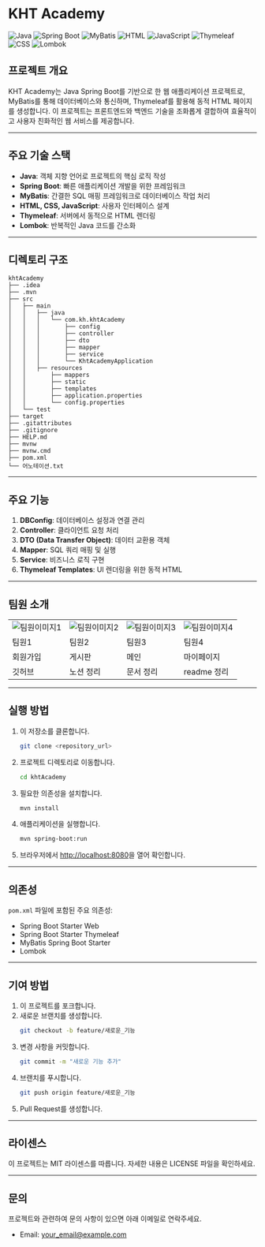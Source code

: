 # KHT Academy

![Java](https://img.shields.io/badge/Java-ED8B00?style=for-the-badge&logo=java&logoColor=white)
![Spring Boot](https://img.shields.io/badge/Spring%20Boot-6DB33F?style=for-the-badge&logo=springboot&logoColor=white)
![MyBatis](https://img.shields.io/badge/MyBatis-007ACC?style=for-the-badge&logo=mybatis&logoColor=white)
![HTML](https://img.shields.io/badge/HTML5-E34F26?style=for-the-badge&logo=html5&logoColor=white)
![JavaScript](https://img.shields.io/badge/JavaScript-F7DF1E?style=for-the-badge&logo=javascript&logoColor=black)
![Thymeleaf](https://img.shields.io/badge/Thymeleaf-005F0F?style=for-the-badge&logo=thymeleaf&logoColor=white)
![CSS](https://img.shields.io/badge/CSS3-1572B6?style=for-the-badge&logo=css3&logoColor=white)
![Lombok](https://img.shields.io/badge/Project%20Lombok-FF2D20?style=for-the-badge&logo=lombok&logoColor=white)

## 프로젝트 개요
KHT Academy는 Java Spring Boot를 기반으로 한 웹 애플리케이션 프로젝트로, MyBatis를 통해 데이터베이스와 통신하며, Thymeleaf를 활용해 동적 HTML 페이지를 생성합니다. 이 프로젝트는 프론트엔드와 백엔드 기술을 조화롭게 결합하여 효율적이고 사용자 친화적인 웹 서비스를 제공합니다.

---

## 주요 기술 스택

- **Java**: 객체 지향 언어로 프로젝트의 핵심 로직 작성
- **Spring Boot**: 빠른 애플리케이션 개발을 위한 프레임워크
- **MyBatis**: 간결한 SQL 매핑 프레임워크로 데이터베이스 작업 처리
- **HTML, CSS, JavaScript**: 사용자 인터페이스 설계
- **Thymeleaf**: 서버에서 동적으로 HTML 렌더링
- **Lombok**: 반복적인 Java 코드를 간소화

---

## 디렉토리 구조
```
khtAcademy
├── .idea
├── .mvn
├── src
│   ├── main
│   │   ├── java
│   │   │   └── com.kh.khtAcademy
│   │   │       ├── config
│   │   │       ├── controller
│   │   │       ├── dto
│   │   │       ├── mapper
│   │   │       ├── service
│   │   │       └── KhtAcademyApplication
│   │   ├── resources
│   │       ├── mappers
│   │       ├── static
│   │       ├── templates
│   │       ├── application.properties
│   │       └── config.properties
│   └── test
├── target
├── .gitattributes
├── .gitignore
├── HELP.md
├── mvnw
├── mvnw.cmd
├── pom.xml
└── 어노테이션.txt
```

---

## 주요 기능

1. **DBConfig**: 데이터베이스 설정과 연결 관리
2. **Controller**: 클라이언트 요청 처리
3. **DTO (Data Transfer Object)**: 데이터 교환용 객체
4. **Mapper**: SQL 쿼리 매핑 및 실행
5. **Service**: 비즈니스 로직 구현
6. **Thymeleaf Templates**: UI 렌더링을 위한 동적 HTML

---

## 팀원 소개

<table>
  <tr>
    <td><img src="https://via.placeholder.com/100" alt="팀원이미지1" /></td>
    <td><img src="https://via.placeholder.com/100" alt="팀원이미지2" /></td>
    <td><img src="https://via.placeholder.com/100" alt="팀원이미지3" /></td>
    <td><img src="https://via.placeholder.com/100" alt="팀원이미지4" /></td>
  </tr>
  <tr>
    <td>팀원1</td>
    <td>팀원2</td>
    <td>팀원3</td>
    <td>팀원4</td>
  </tr>
  <tr>
    <td>회원가입</td>
    <td>게시판</td>
    <td>메인</td>
    <td>마이페이지</td>
  </tr>
  <tr>
    <td>깃허브</td>
    <td>노션 정리</td>
    <td>문서 정리</td>
    <td>readme 정리</td>
  </tr>
</table>

---

## 실행 방법

1. 이 저장소를 클론합니다.
   ```bash
   git clone <repository_url>
   ```

2. 프로젝트 디렉토리로 이동합니다.
   ```bash
   cd khtAcademy
   ```

3. 필요한 의존성을 설치합니다.
   ```bash
   mvn install
   ```

4. 애플리케이션을 실행합니다.
   ```bash
   mvn spring-boot:run
   ```

5. 브라우저에서 [http://localhost:8080](http://localhost:8080)을 열어 확인합니다.

---

## 의존성

`pom.xml` 파일에 포함된 주요 의존성:
- Spring Boot Starter Web
- Spring Boot Starter Thymeleaf
- MyBatis Spring Boot Starter
- Lombok

---

## 기여 방법

1. 이 프로젝트를 포크합니다.
2. 새로운 브랜치를 생성합니다.
   ```bash
   git checkout -b feature/새로운_기능
   ```
3. 변경 사항을 커밋합니다.
   ```bash
   git commit -m "새로운 기능 추가"
   ```
4. 브랜치를 푸시합니다.
   ```bash
   git push origin feature/새로운_기능
   ```
5. Pull Request를 생성합니다.

---

## 라이센스

이 프로젝트는 MIT 라이센스를 따릅니다. 자세한 내용은 LICENSE 파일을 확인하세요.

---

## 문의

프로젝트와 관련하여 문의 사항이 있으면 아래 이메일로 연락주세요.

- Email: [your_email@example.com](mailto:your_email@example.com)

